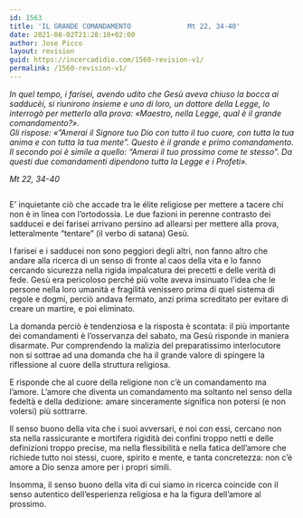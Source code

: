 ```yaml
---
id: 1563
title: 'IL GRANDE COMANDAMENTO	         	Mt 22, 34-40'
date: 2021-08-02T21:28:10+02:00
author: Jose Picco
layout: revision
guid: https://incercadidio.com/1560-revision-v1/
permalink: /1560-revision-v1/
---
```

_In quel tempo, i farisei, avendo udito che Gesù aveva chiuso la bocca ai sadducèi, si riunirono insieme e uno di loro, un dottore della Legge, lo interrogò per metterlo alla prova: «Maestro, nella Legge, qual è il grande comandamento?».  
Gli rispose: «&#8221;Amerai il Signore tuo Dio con tutto il tuo cuore, con tutta la tua anima e con tutta la tua mente&#8221;. Questo è il grande e primo comandamento. Il secondo poi è simile a quello: &#8220;Amerai il tuo prossimo come te stesso&#8221;. Da questi due comandamenti dipendono tutta la Legge e i Profeti»._

<p class="has-text-align-right">
  <em>Mt 22, 34-40</em>
</p>

<div class="wp-block-image">
  <figure class="aligncenter size-large"><img src="https://incercadidio.com/wp-content/uploads/2021/08/106.png" alt="" class="wp-image-1561" srcset="https://incercadidio.com/wp-content/uploads/2021/08/106.png 741w, https://incercadidio.com/wp-content/uploads/2021/08/106-300x157.png 300w" sizes="(max-width: 741px) 100vw, 741px" /></figure>
</div>

E’ inquietante ciò che accade tra le élite religiose per mettere a tacere chi non è in linea con l’ortodossia. Le due fazioni in perenne contrasto dei sadducei e dei farisei arrivano persino ad allearsi per mettere alla prova, letteralmente “tentare” (il verbo di satana) Gesù. 

I farisei e i sadducei non sono peggiori degli altri, non fanno altro che andare alla ricerca di un senso di fronte al caos della vita e lo fanno cercando sicurezza nella rigida impalcatura dei precetti e delle verità di fede. Gesù era pericoloso perché più volte aveva insinuato l’idea che le persone nella loro umanità e fragilità venissero prima di quel sistema di regole e dogmi, perciò andava fermato, anzi prima screditato per evitare di creare un martire, e poi eliminato.

La domanda perciò è tendenziosa e la risposta è scontata: il più importante dei comandamenti è l’osservanza del sabato, ma Gesù risponde in maniera disarmate. Pur comprendendo la malizia del preparatissimo interlocutore non si sottrae ad una domanda che ha il grande valore di spingere la riflessione al cuore della struttura religiosa.

E risponde che al cuore della religione non c’è un comandamento ma l’amore. L’amore che diventa un comandamento ma soltanto nel senso della fedeltà e della dedizione: amare sinceramente significa non potersi (e non volersi) più sottrarre.

Il senso buono della vita che i suoi avversari, e noi con essi, cercano non sta nella rassicurante e mortifera rigidità dei confini troppo netti e delle definizioni troppo precise, ma nella flessibilità e nella fatica dell’amore che richiede tutto noi stessi, cuore, spirito e mente, e tanta concretezza: non c’è amore a Dio senza amore per i propri simili. 

Insomma, il senso buono della vita di cui siamo in ricerca coincide con il senso autentico dell’esperienza religiosa e ha la figura dell’amore al prossimo.